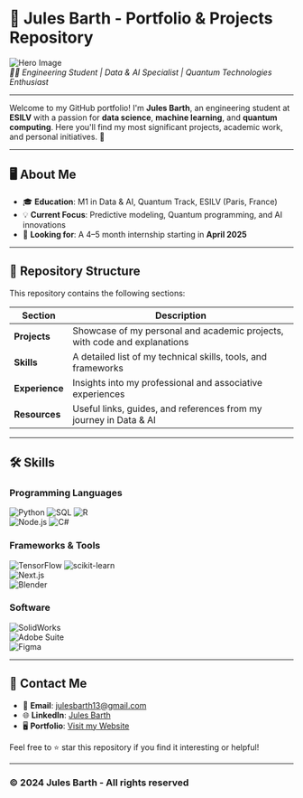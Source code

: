 # 🌟 Jules Barth - Portfolio & Projects Repository

![Hero Image](https://via.placeholder.com/1200x400?text=Welcome+to+my+GitHub+Portfolio)  
*👨‍💻 Engineering Student | Data & AI Specialist | Quantum Technologies Enthusiast*

---

Welcome to my GitHub portfolio! I'm **Jules Barth**, an engineering student at **ESILV** with a passion for **data science**, **machine learning**, and **quantum computing**. Here you'll find my most significant projects, academic work, and personal initiatives. 🚀

---

## 🖥️ About Me  

- 🎓 **Education**: M1 in Data & AI, Quantum Track, ESILV (Paris, France)  
- 💡 **Current Focus**: Predictive modeling, Quantum programming, and AI innovations  
- 🎯 **Looking for**: A 4–5 month internship starting in **April 2025**  

---

## 📂 Repository Structure  

This repository contains the following sections:

| Section         | Description                                                                      |
|------------------|----------------------------------------------------------------------------------|
| **Projects**    | Showcase of my personal and academic projects, with code and explanations       |
| **Skills**      | A detailed list of my technical skills, tools, and frameworks                   |
| **Experience**  | Insights into my professional and associative experiences                       |
| **Resources**   | Useful links, guides, and references from my journey in Data & AI               |

---
<!--
## 🎯 Featured Projects  

### 1️⃣ **Football Match Prediction Model**  
![Football Match Model](https://via.placeholder.com/800x400?text=Football+Prediction+Model)  
- 📝 **Description**: Developed a model to predict match outcomes using machine learning (57.5% accuracy).  
- 💻 **Technologies**: Python, Pandas, scikit-learn  
- 🚧 **Challenges**: Data preprocessing, imbalanced datasets  
- 🔗 [View Project Code](#)  

---

### 2️⃣ **Airbnb Price Prediction**  
![Airbnb Price Model](https://via.placeholder.com/800x400?text=Airbnb+Price+Prediction)  
- 📝 **Description**: Built a regression model predicting Airbnb prices on the West Coast (98% accuracy).  
- 💻 **Technologies**: Python, TensorFlow, Jupyter  
- 🏆 **Achievements**: Improved prediction accuracy by optimizing features.  
- 🔗 [View Project Code](#)  

---

### 3️⃣ **Quantum Mechanics & Computing Projects**  
![Quantum Projects](https://via.placeholder.com/800x400?text=Quantum+Mechanics+Projects)  
- 📝 **Description**: Collaborated on quantum technology projects, including practical work with industry partners.  
- 🧪 **Topics**: Quantum algorithms, Schrödinger's equation, Quantum hardware simulations  
- 🔗 [Learn More](#)  

---
-->
## 🛠️ Skills  

### Programming Languages  
![Python](https://img.shields.io/badge/Python-3776AB?style=for-the-badge&logo=python&logoColor=white) 
![SQL](https://img.shields.io/badge/SQL-316192?style=for-the-badge&logo=sqlite&logoColor=white) 
![R](https://img.shields.io/badge/R-276DC3?style=for-the-badge&logo=r&logoColor=white)  
![Node.js](https://img.shields.io/badge/Node.js-339933?style=for-the-badge&logo=node.js&logoColor=white) 
![C#](https://img.shields.io/badge/C%23-239120?style=for-the-badge&logo=c-sharp&logoColor=white)

### Frameworks & Tools  
![TensorFlow](https://img.shields.io/badge/TensorFlow-FF6F00?style=for-the-badge&logo=tensorflow&logoColor=white) 
![scikit-learn](https://img.shields.io/badge/scikit--learn-F7931E?style=for-the-badge&logo=scikit-learn&logoColor=white)  
![Next.js](https://img.shields.io/badge/Next.js-000000?style=for-the-badge&logo=next.js&logoColor=white)  
![Blender](https://img.shields.io/badge/Blender-F5792A?style=for-the-badge&logo=blender&logoColor=white)

### Software  
![SolidWorks](https://img.shields.io/badge/SolidWorks-FF3300?style=for-the-badge&logo=solidworks&logoColor=white)  
![Adobe Suite](https://img.shields.io/badge/Adobe%20Suite-FF0000?style=for-the-badge&logo=adobe&logoColor=white)  
![Figma](https://img.shields.io/badge/Figma-F24E1E?style=for-the-badge&logo=figma&logoColor=white)  

---

## 📧 Contact Me  

- 📧 **Email**: [julesbarth13@gmail.com](mailto:julesbarth13@gmail.com)  
- 🌐 **LinkedIn**: [Jules Barth](https://www.linkedin.com/in/jules-barth)  
- 🖥️ **Portfolio**: [Visit my Website](https://my-portfolio-oc5azro5h-farxs-projects.vercel.app)  

Feel free to ⭐ star this repository if you find it interesting or helpful!  

---

### © 2024 Jules Barth - All rights reserved  
